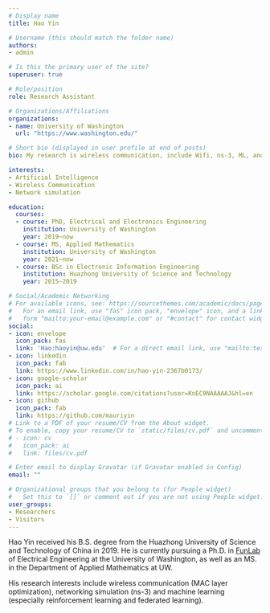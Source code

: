 ```yaml
---
# Display name
title: Hao Yin

# Username (this should match the folder name)
authors:
- admin

# Is this the primary user of the site?
superuser: true

# Role/position
role: Research Assistant

# Organizations/Affiliations
organizations:
- name: University of Washington
  url: "https://www.washington.edu/"

# Short bio (displayed in user profile at end of posts)
bio: My research is wireless communication, include Wifi, ns-3, ML, and URLLC.

interests:
- Artificial Intelligence
- Wireless Communication
- Network simulation

education:
  courses:
  - course: PhD, Electrical and Electronics Engineering
    institution: University of Washington
    year: 2019~now
  - course: MS, Applied Mathematics
    institution: University of Washington
    year: 2021~now
  - course: BSc in Electronic Information Engineering
    institution: Huazhong University of Science and Technology
    year: 2015~2019

# Social/Academic Networking
# For available icons, see: https://sourcethemes.com/academic/docs/page-builder/#icons
#   For an email link, use "fas" icon pack, "envelope" icon, and a link in the
#   form "mailto:your-email@example.com" or "#contact" for contact widget.
social:
- icon: envelope
  icon_pack: fas
  link: 'Hao:haoyin@uw.edu'  # For a direct email link, use "mailto:test@example.org".
- icon: linkedin
  icon_pack: fab
  link: https://www.linkedin.com/in/hao-yin-2367b0173/
- icon: google-scholar
  icon_pack: ai
  link: https://scholar.google.com/citations?user=KnEC9NAAAAAJ&hl=en
- icon: github
  icon_pack: fab
  link: https://github.com/mauriyin
# Link to a PDF of your resume/CV from the About widget.
# To enable, copy your resume/CV to `static/files/cv.pdf` and uncomment the lines below.
# - icon: cv
#   icon_pack: ai
#   link: files/cv.pdf

# Enter email to display Gravatar (if Gravatar enabled in Config)
email: ""

# Organizational groups that you belong to (for People widget)
#   Set this to `[]` or comment out if you are not using People widget.
user_groups:
- Researchers
- Visitors
---
```


Hao Yin received his B.S. degree from the Huazhong University of Science and Technology of China in 2019. He is currently pursuing a Ph.D. in [FunLab](https://depts.washington.edu/funlab/) of Electrical Engineering at the University of Washington, as well as an MS. in the Department of Applied Mathematics at UW. 

His research interests include wireless communication (MAC layer optimization), networking simulation (ns-3) and machine learning (especially reinforcement learning and federated learning).
